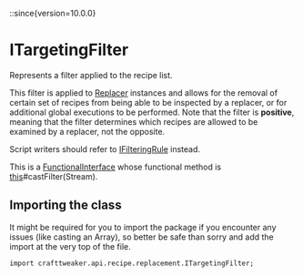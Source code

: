 ::since{version=10.0.0}
# ITargetingFilter

Represents a filter applied to the recipe list.

 This filter is applied to [Replacer](/vanilla/api/recipe/replacement/Replacer) instances and allows for the removal of certain set of recipes from
 being able to be inspected by a replacer, or for additional global executions to be performed. Note that the filter
 is <strong>positive</strong>, meaning that the filter determines which recipes are allowed to be examined by a
 replacer, not the opposite.

 Script writers should refer to [IFilteringRule](/vanilla/api/recipe/replacement/IFilteringRule) instead.

 This is a [FunctionalInterface](https://docs.oracle.com/javase/8/docs/api/java/lang/FunctionalInterface.html) whose functional method is [this](.)#castFilter(Stream).

## Importing the class

It might be required for you to import the package if you encounter any issues (like casting an Array), so better be safe than sorry and add the import at the very top of the file.
```zenscript
import crafttweaker.api.recipe.replacement.ITargetingFilter;
```


